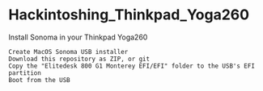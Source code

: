 # Hackintoshing_Thinkpad_Yoga260

Install Sonoma in your Thinkpad Yoga260

    Create MacOS Sonoma USB installer
    Download this repository as ZIP, or git
    Copy the "Elitedesk 800 G1 Monterey EFI/EFI" folder to the USB's EFI partition
    Boot from the USB

